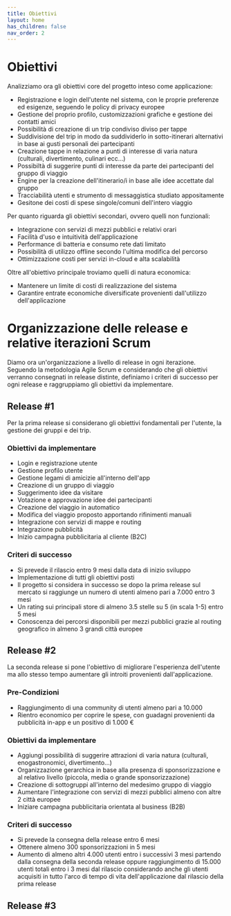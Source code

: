```yaml
---
title: Obiettivi
layout: home
has_children: false
nav_order: 2
---
```

# Obiettivi
Analizziamo ora gli obiettivi core del progetto inteso come applicazione:
- Registrazione e login dell'utente nel sistema, con le proprie preferenze ed esigenze, seguendo le policy di privacy europee
- Gestione del proprio profilo, customizzazioni grafiche e gestione dei contatti amici
- Possibilità di creazione di un trip condiviso diviso per tappe
- Suddivisione del trip in modo da suddividerlo in sotto-itinerari alternativi in base ai gusti personali dei partecipanti
- Creazione tappe in relazione a punti di interesse di varia natura (culturali, divertimento, culinari ecc...)
- Possibiltà di suggerire punti di interesse da parte dei partecipanti del gruppo di viaggio
- Engine per la creazione dell'itinerario/i in base alle idee accettate dal gruppo
- Tracciabilità utenti e strumento di messaggistica studiato appositamente
- Gesitone dei costi di spese singole/comuni dell'intero viaggio

Per quanto riguarda gli obiettivi secondari, ovvero quelli non funzionali:
- Integrazione con servizi di mezzi pubblici e relativi orari
- Facilità d'uso e intuitività dell'applicazione
- Performance di batteria e consumo rete dati limitato
- Possibilità di utilizzo offline secondo l'ultima modifica del percorso
- Ottimizzazione costi per servizi in-cloud e alta scalabilità

Oltre all'obiettivo principale troviamo quelli di natura economica:
- Mantenere un limite di costi di realizzazione del sistema
- Garantire entrate economiche diversificate provenienti dall'utilizzo dell'applicazione

# Organizzazione delle release e relative iterazioni Scrum
Diamo ora un'organizzazione a livello di release in ogni iterazione. Seguendo la metodologia Agile Scrum e considerando che gli obiettivi verranno consegnati in release distinte, definiamo i criteri di successo per ogni release e raggruppiamo gli obiettivi da implementare.

## Release #1
Per la prima release si considerano gli obiettivi fondamentali per l'utente, la gestione dei gruppi e dei trip.

### Obiettivi da implementare
- Login e registrazione utente
- Gestione profilo utente
- Gestione legami di amicizie all'interno dell'app
- Creazione di un gruppo di viaggio
- Suggerimento idee da visitare
- Votazione e approvazione idee dei partecipanti
- Creazione del viaggio in automatico
- Modifica del viaggio proposto apportando rifinimenti manuali
- Integrazione con servizi di mappe e routing
- Integrazione pubblicità
- Inizio campagna pubblicitaria al cliente (B2C)

### Criteri di successo
- Si prevede il rilascio entro 9 mesi dalla data di inizio sviluppo
- Implementazione di tutti gli obiettivi posti
- Il progetto si considera in successo se dopo la prima release sul mercato si raggiunge un numero di utenti almeno pari a 7.000 entro 3 mesi
- Un rating sui principali store di almeno 3.5 stelle su 5 (in scala 1-5) entro 5 mesi
- Conoscenza dei percorsi disponibili per mezzi pubblici grazie al routing geografico in almeno 3 grandi città europee

## Release #2
La seconda release si pone l'obiettivo di migliorare l'esperienza dell'utente ma allo stesso tempo aumentare gli introiti provenienti dall'applicazione.

### Pre-Condizioni
- Raggiungimento di una community di utenti almeno pari a 10.000
- Rientro economico per coprire le spese, con guadagni provenienti da pubblicità in-app e un positivo di 1.000 €

### Obiettivi da implementare
- Aggiungi possibilità di suggerire attrazioni di varia natura (culturali, enogastronomici, divertimento...)
- Organizzazione gerarchica in base alla presenza di sponsorizzazione e al relativo livello (piccola, media o grande sponsorizzazione)
- Creazione di sottogruppi all'interno del medesimo gruppo di viaggio
- Aumentare l'integrazione con servizi di mezzi pubblici almeno con altre 2 città europee
- Iniziare campagna pubblicitaria orientata al business (B2B)

### Criteri di successo
- Si prevede la consegna della release entro 6 mesi
- Ottenere almeno 300 sponsorizzazioni in 5 mesi
- Aumento di almeno altri 4.000 utenti entro i successivi 3 mesi partendo dalla consegna della seconda release oppure raggiungimento di 15.000 utenti totali entro i 3 mesi dal rilascio considerando anche gli utenti acquisiti in tutto l'arco di tempo di vita dell'applicazione dal rilascio della prima release

## Release #3


